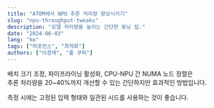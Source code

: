 ```yaml
---
title: "ATOM에서 NPU 추론 처리량 향상시키기"
slug: "npu-throughput-tweaks"
description: "모델 처리량을 높이는 간단한 튜닝 팁."
date: "2024-06-03"
lang: "ko"
tags: ["퍼포먼스", "최적화"]
authors: ["이경재", "폴 쿠퍼"]
---
```


배치 크기 조정, 파이프라이닝 활성화, CPU-NPU 간 NUMA 노드 정렬은  
추론 처리량을 20~40%까지 개선할 수 있는 간단하지만 효과적인 방법입니다.

측정 시에는 고정된 입력 형태와 일관된 시드를 사용하는 것이 좋습니다.